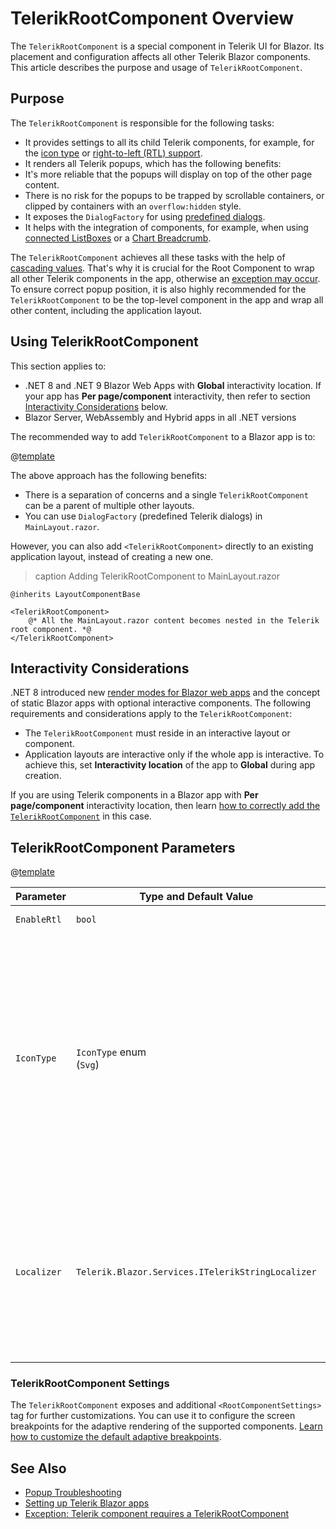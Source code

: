 
# TelerikRootComponent Overview

The `TelerikRootComponent` is a special component in Telerik UI for Blazor. Its placement and configuration affects all other Telerik Blazor components. This article describes the purpose and usage of `TelerikRootComponent`.

## Purpose

The `TelerikRootComponent` is responsible for the following tasks:

* It provides settings to all its child Telerik components, for example, for the [icon type](slug:common-features-icons#set-global-icon-type) or [right-to-left (RTL) support](slug:rtl-support).
* It renders all Telerik popups, which has the following benefits:
* It's more reliable that the popups will display on top of the other page content.
* There is no risk for the popups to be trapped by scrollable containers, or clipped by containers with an `overflow:hidden` style.
* It exposes the `DialogFactory` for using [predefined dialogs](slug:dialog-predefined).
* It helps with the integration of components, for example, when using [connected ListBoxes](slug:listbox-connect) or a [Chart Breadcrumb](slug:chart-drilldown#).

The `TelerikRootComponent` achieves all these tasks with the help of [cascading values](https://learn.microsoft.com/en-us/aspnet/core/blazor/components/cascading-values-and-parameters). That's why it is crucial for the Root Component to wrap all other Telerik components in the app, otherwise an [exception may occur](slug:common-kb-component-requires-telerikrootcomponent). To ensure correct popup position, it is also highly recommended for the `TelerikRootComponent` to be the top-level component in the app and wrap all other content, including the application layout.

## Using TelerikRootComponent

This section applies to:

* .NET 8 and .NET 9 Blazor Web Apps with **Global** interactivity location. If your app has **Per page/component** interactivity, then refer to section [Interactivity Considerations](#interactivity-considerations) below.
* Blazor Server, WebAssembly and Hybrid apps in all .NET versions

The recommended way to add `TelerikRootComponent` to a Blazor app is to:

@[template](/_contentTemplates/rootcomponent/setup.md#define-in-teleriklayout)

The above approach has the following benefits:

* There is a separation of concerns and a single `TelerikRootComponent` can be a parent of multiple other layouts.
* You can use `DialogFactory` (predefined Telerik dialogs) in `MainLayout.razor`.

However, you can also add `<TelerikRootComponent>` directly to an existing application layout, instead of creating a new one.

>caption Adding TelerikRootComponent to MainLayout.razor

<div class="skip-repl"></div>

````RAZOR
@inherits LayoutComponentBase

<TelerikRootComponent>
    @* All the MainLayout.razor content becomes nested in the Telerik root component. *@
</TelerikRootComponent>
````

## Interactivity Considerations

.NET 8 introduced new [render modes for Blazor web apps](https://learn.microsoft.com/en-us/aspnet/core/blazor/components/render-modes) and the concept of static Blazor apps with optional interactive components. The following requirements and considerations apply to the `TelerikRootComponent`:

* The `TelerikRootComponent` must reside in an interactive layout or component.
* Application layouts are interactive only if the whole app is interactive. To achieve this, set **Interactivity location** of the app to **Global** during app creation.

If you are using Telerik components in a Blazor app with **Per page/component** interactivity location, then learn [how to correctly add the `TelerikRootComponent`](slug:rootcomponent-percomponent) in this case.

## TelerikRootComponent Parameters

@[template](/_contentTemplates/common/parameters-table-styles.md#table-layout)

| Parameter | Type and Default&nbsp;Value | Description |
| --- | --- | --- |
| `EnableRtl` | `bool` | Enables [right-to-left (RTL) support](slug:rtl-support). |
| `IconType` | `IconType` enum <br /> (`Svg`) | The icon type, which other Telerik components will use to render internal icons. Regardless of this parameter value, you can freely use the [`<TelerikFontIcon>`](slug:common-features-icons#fonticon-component) and [`<TelerikSvgIcon>`](slug:common-features-icons#svgicon-component) components, and [set the `Icon` parameter of other Telerik components](slug:button-icons) to any type that you wish. |
| `Localizer` | `Telerik.Blazor.Services.ITelerikStringLocalizer` | The Telerik localization service. The recommended approach is to [define the localizer as a service in `Program.cs`](slug:globalization-localization). Use the `Localizer` parameter only in special cases when this is not possible. |

### TelerikRootComponent Settings

The `TelerikRootComponent` exposes and additional `<RootComponentSettings>` tag for further customizations. You can use it to configure the screen breakpoints for the adaptive rendering of the supported components. [Learn how to customize the default adaptive breakpoints](slug:adaptive-rendering#customize-the-default-adaptive-breakpoints).

## See Also

* [Popup Troubleshooting](slug:troubleshooting-general-issues)
* [Setting up Telerik Blazor apps](slug:getting-started/what-you-need)
* [Exception: Telerik component requires a TelerikRootComponent](slug:common-kb-component-requires-telerikrootcomponent)
